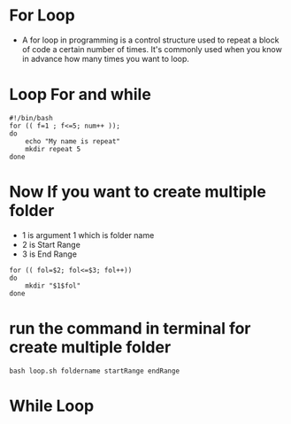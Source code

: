 # For Loop 
- A for loop in programming is a control structure used to repeat a block of code a certain number of times. It's commonly used when you know in advance how many times you want to loop.

# Loop For and while 

```
#!/bin/bash
for (( f=1 ; f<=5; num++ ));
do 
    echo "My name is repeat"
    mkdir repeat 5 
done
```

# Now If you want to create multiple folder 
- 1 is argument 1 which is folder name
- 2 is Start Range 
- 3 is End Range

```
for (( fol=$2; fol<=$3; fol++))
do 
    mkdir "$1$fol"
done
```
# run the command in terminal for create multiple folder 
```
bash loop.sh foldername startRange endRange
```

# While Loop 
